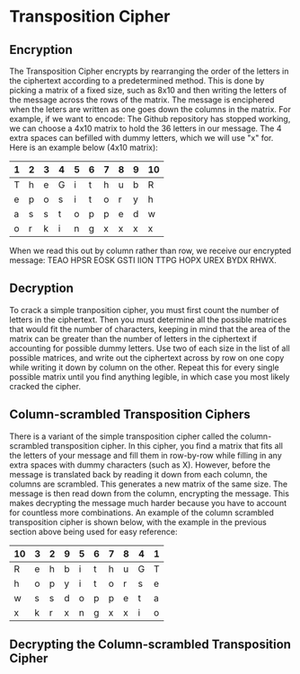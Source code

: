 # Transposition Cipher 

## Encryption
The Transposition Cipher encrypts by rearranging the order of the letters in the ciphertext according to a predetermined method. This is done by picking a matrix of a fixed size, such as 8x10 and then writing the letters of the message across the rows of the matrix. The message is enciphered when the leters are written as one goes down the columns in the matrix. For example, if we want to encode: The Github repository has stopped working, we can choose a 4x10 matrix to hold the 36 letters in our message. The 4 extra spaces can befilled with dummy letters, which we will use "x" for. Here is an example below (4x10 matrix): 

|1|2|3|4|5|6|7|8|9|10| 
|-|-|-|-|-|-|-|-|-|-|
T | h | e | G | i | t | h | u | b | R |
e | p | o | s | i | t | o | r | y | h | 
a | s | s | t | o | p | p | e | d | w |
o | r | k | i | n | g | x | x | x | x |

When we read this out by column rather than row, we receive our encrypted message: TEAO HPSR EOSK GSTI IION TTPG HOPX UREX BYDX RHWX.

## Decryption
To crack a simple tranposition cipher, you must first count the number of letters in the ciphertext. Then you must determine all the possible matrices that would fit the number of characters, keeping in mind that the area of the matrix can be greater than the number of letters in the ciphertext if accounting for possible dummy letters. Use two of each size in the list of all possible matrices, and write out the ciphertext across by row on one copy while writing it down by column on the other. Repeat this for every single possible matrix until you find anything legible, in which case you most likely cracked the cipher. 

## Column-scrambled Transposition Ciphers
There is a variant of the simple transposition cipher called the column-scrambled transposition cipher. In this cipher, you find a matrix that fits all the letters of your message and fill them in row-by-row while filling in any extra spaces with dummy characters (such as X). However, before the message is translated back by reading it down from each column, the columns are scrambled. This generates a new matrix of the same size. The message is then read down from the column, encrypting the message. This makes decrypting the message much harder because you have to account for countless more combinations. An example of the column scrambled transposition cipher is shown below, with the example in the previous section above being used for easy reference:

|10|3|2|9|5|6|7|8|4|1| 
|-|-|-|-|-|-|-|-|-|-|
R | e | h | b | i | t | h | u | G | T |
h | o | p | y | i | t | o | r | s | e | 
w | s | s | d | o | p | p | e | t | a |
x | k | r | x | n | g | x | x | i | o |



## Decrypting the Column-scrambled Transposition Cipher






